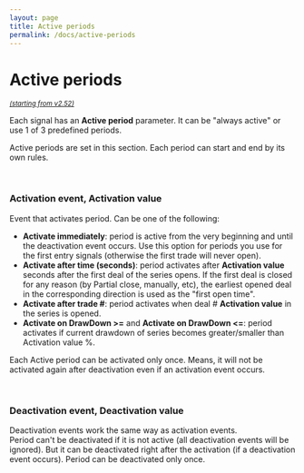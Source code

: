 ```yaml
---
layout: page
title: Active periods
permalink: /docs/active-periods
---
```


# Active periods
<sup>[*(starting from v2.52)*](/docs/versions-history#20230211-0324-252)</sup>

Each signal has an **Active period** parameter. It can be "always active" or use 1 of 3 predefined periods.

Active periods are set in this section. Each period can start and end by its own rules.


<br />

### Activation event, Activation value

Event that activates period. Can be one of the following:
* **Activate immediately**: period is active from the very beginning and until the deactivation event occurs. Use this option for periods you use for the first entry signals (otherwise the first trade will never open).
* **Activate after time (seconds)**: period activates after **Activation value** seconds after the first deal of the series opens. If the first deal is closed for any reason (by Partial close, manually, etc), the earliest opened deal in the corresponding direction is used as the "first open time".
* **Activate after trade #**: period activates when deal # **Activation value** in the series is opened.
* **Activate on DrawDown >=** and **Activate on DrawDown <=**: period activates if current drawdown of series becomes greater/smaller than Activation value %.

Each Active period can be activated only once. Means, it will not be activated again after deactivation even if an activation event occurs.

<br />

### Deactivation event, Deactivation value

Deactivation events work the same way as activation events.<br/>
Period can't be deactivated if it is not active (all deactivation events will be ignored). But it can be deactivated right after the activation (if a deactivation event occurs). Period can be deactivated only once.
